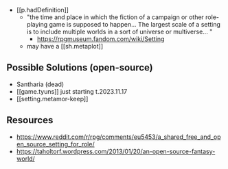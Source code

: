 
- [[p.hadDefinition]]
  - "the time and place in which the fiction of a campaign or other role-playing game is supposed to happen... The largest scale of a setting is to include multiple worlds in a sort of universe or multiverse... "
    - https://rpgmuseum.fandom.com/wiki/Setting
  - may have a [[sh.metaplot]]

## Possible Solutions (open-source)

- Santharia (dead)
- [[game.tyuns]] just starting t.2023.11.17
- [[setting.metamor-keep]]

## Resources

- https://www.reddit.com/r/rpg/comments/eu5453/a_shared_free_and_open_source_setting_for_role/
- https://taholtorf.wordpress.com/2013/01/20/an-open-source-fantasy-world/